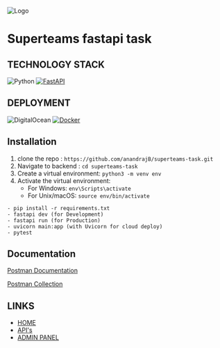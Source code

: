 

![Logo](https://cdn.prod.website-files.com/640a0e9bc8266025f05af760/64b128cb47630984c4b9baef_superteams_logo_dark.png)


# Superteams fastapi task



## TECHNOLOGY STACK
![Python](https://img.shields.io/badge/python-3670A0?style=for-the-badge&logo=python&logoColor=ffdd54)
[![FastAPI](https://img.shields.io/badge/FastAPI-009485.svg?logo=fastapi&logoColor=white)](#)

## DEPLOYMENT 
![DigitalOcean](https://img.shields.io/badge/DigitalOcean-%230167ff.svg?style=for-the-badge&logo=digitalOcean&logoColor=white)
[![Docker](https://img.shields.io/badge/Docker-2496ED?logo=docker&logoColor=fff)](#)



## Installation


1. clone the repo : `https://github.com/anandrajB/superteams-task.git`
2. Navigate to backend  : `cd superteams-task`
3. Create a virtual environment: `python3 -m venv env`
4. Activate the virtual environment:
   - For Windows: `env\Scripts\activate`
   - For Unix/macOS: `source env/bin/activate`

```
- pip install -r requirements.txt
- fastapi dev (for Development)
- fastapi run (for Production)
- uvicorn main:app (with Uvicorn for cloud deploy)
- pytest
```
 
## Documentation

[Postman Documentation]()

[Postman Collection]()


## LINKS 

- [HOME](http://127.0.0.1:8000/)
- [API's](https://api.tfmasters.com/)
- [ADMIN PANEL](https://console.tfmasters.com/)

